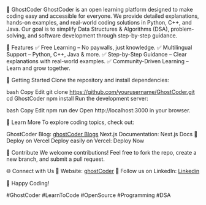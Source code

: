 🚀 GhostCoder
GhostCoder is an open learning platform designed to make coding easy and accessible for everyone. We provide detailed explanations, hands-on examples, and real-world coding solutions in Python, C++, and Java. Our goal is to simplify Data Structures & Algorithms (DSA), problem-solving, and software development through step-by-step guidance.

📌 Features
✅ Free Learning – No paywalls, just knowledge.
✅ Multilingual Support – Python, C++, Java & more.
✅ Step-by-Step Guidance – Clear explanations with real-world examples.
✅ Community-Driven Learning – Learn and grow together.

🚀 Getting Started
Clone the repository and install dependencies:

bash
Copy
Edit
git clone https://github.com/yourusername/GhostCoder.git
cd GhostCoder
npm install
Run the development server:

bash
Copy
Edit
npm run dev
Open http://localhost:3000 in your browser.

📖 Learn More
To explore coding topics, check out:

GhostCoder Blog: [ghostCoder Blogs](https://ghost-coderr.vercel.app/blogs)
Next.js Documentation: Next.js Docs
🚀 Deploy on Vercel
Deploy easily on Vercel:
Deploy Now

🤝 Contribute
We welcome contributions! Feel free to fork the repo, create a new branch, and submit a pull request.

🌐 Connect with Us
🔗 Website: [ghostCoder](https://ghost-coderr.vercel.app/)
📢 Follow us on LinkedIn: [Linkedin](https://www.linkedin.com/in/g-kedarinadh-sai-harsha/)

🚀 Happy Coding!

#GhostCoder #LearnToCode #OpenSource #Programming #DSA







